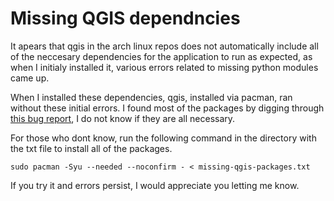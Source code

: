 # Missing QGIS dependncies

It apears that qgis in the arch linux repos does not automatically include all of the neccesary dependencies
for the application to run as expected, as when I initialy installed it, various errors related to missing
python modules came up.

When I installed these dependencies, qgis, installed via pacman, ran without these initial errors.
I found most of the packages by digging through [this bug report](https://bugs.archlinux.org/task/77947?project=1&string=qgis), I do not
know if they are all necessary.

For those who dont know, run the following command in the directory with the txt file to install all of the packages.
```
sudo pacman -Syu --needed --noconfirm - < missing-qgis-packages.txt
```
If you try it and errors persist, I would appreciate you letting me know.
